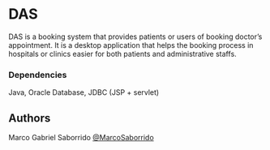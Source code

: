 # DAS
DAS is a booking system that provides patients or users of booking doctor’s appointment. It is a desktop application that helps the booking process in hospitals or clinics easier for both patients and administrative staffs.

### Dependencies
Java, Oracle Database, JDBC (JSP + servlet)

## Authors

Marco Gabriel Saborrido 
[@MarcoSaborrido](https://twitter.com/MarcoSaborrido?s=09)
